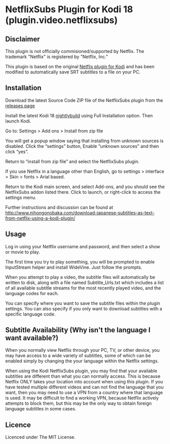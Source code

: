 # NetflixSubs Plugin for Kodi 18 (plugin.video.netflixsubs)

## Disclaimer

This plugin is not officially commisioned/supported by Netflix.
The trademark "Netflix" is registered by "Netflix, Inc."

This plugin is based on the original [Netflix plugin for Kodi](https://github.com/asciidisco/plugin.video.netflix) and has been modified to automatically save SRT subtitles to a file on your PC. 

## Installation

Download the latest Source Code ZIP file of the NetflixSubs plugin from the [releases page](https://github.com/Zarxrax/NetflixSubs/releases)

Install the latest Kodi 18 [nightlybuild](http://mirrors.kodi.tv/nightlies/) using Full Installation option. Then launch Kodi.

Go to: Settings > Add ons > Install from zip file

You will get a popup window saying that installing from unknown sources is disabled. Click the “settings” button, Enable “unknown sources” and then click “yes”.

Return to “install from zip file” and select the NetflixSubs plugin.

If you use Netflix in a language other than English, go to settings > interface > Skin > fonts > Arial based.

Return to the Kodi main screen, and select Add-ons, and you should see the NetflixSubs addon listed there. Click to launch, or right-click to access the settings menu.

Further instructions and discussion can be found at http://www.nihongonobaka.com/download-japanese-subtitles-as-text-from-netflix-using-a-kodi-plugin/

## Usage

Log in using your Netflix username and password, and then select a show or movie to play. 

The first time you try to play something, you will be prompted to enable InputStream helper and install WideVine. Just follow the prompts.

When you attempt to play a video, the subtitle files will automatically be written to disk, along with a file named Subtitle_Urls.txt which includes a list of all available subtitle streams for the most recently played video, and the language codes for each.

You can specify where you want to save the subtitle files within the plugin settings. You can also specify if you only want to download subtitles with a specific language code.

## Subtitle Availability (Why isn't the language I want available?)

When you normally view Netflix through your PC, TV, or other device, you may have access to a wide variety of subtitles, some of which can be enabled simply by changing the your language within the Netflix settings.

When using the Kodi NetflixSubs plugin, you may find that your available subtitles are different than what you can normally access. This is because Netflix ONLY takes your location into account when using this plugin. If you have tested multiple different videos and can not find the language that you want, then you may need to use a VPN from a country where that language is used. It may be difficult to find a working VPN, because Netflix actively attempts to block them, but this may be the only way to obtain foreign language subtitles in some cases.

## Licence

Licenced under The MIT License.
